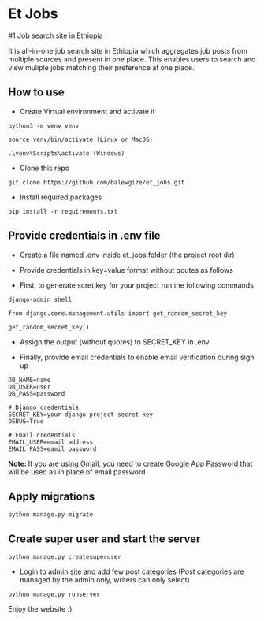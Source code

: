 # Et Jobs

\#1 Job search site in Ethiopia

It is all-in-one job search site in Ethiopia which aggregates job posts from multiple sources and present in one place. This enables users to search and view muliple jobs matching their preference at one place.

## How to use

- Create Virtual environment and activate it
```
python3 -m venv venv
```
```
source venv/bin/activate (Linux or MacOS)
```
```
.\venv\Scripts\activate (Windows)
```

- Clone this  repo
```
git clone https://github.com/balewgize/et_jobs.git
```

- Install required packages
```
pip install -r requirements.txt
```

## Provide credentials in .env file
- Create a file named .env inside et_jobs folder (the project root dir)

- Provide credentials in key=value format without qoutes as follows

- First, to generate scret key for your project run the following commands

```
django-admin shell
```
```
from django.core.management.utils import get_random_secret_key
```
```
get_random_secret_key()
```
- Assign the output (without quotes) to SECRET_KEY in .env 

- Finally, provide email credentials to enable email verification during sign up

```
DB_NAME=name
DB_USER=user
DB_PASS=password

# Django credentials
SECRET_KEY=your django project secret key
DEBUG=True

# Email credentials
EMAIL_USER=email address
EMAIL_PASS=eamil password
```

<strong>Note: </strong> If you are using Gmail, you need to create 
<a href="https://myaccount.google.com/apppasswords">Google App Password </a> that
will be used as in place of email password

## Apply migrations
```
python manage.py migrate
```

## Create super user and start the server
```
python manage.py createsuperuser
```

- Login to admin site and add few post categories
(Post categories are managed by the admin only, writers can only select)

```
python manage.py runserver
```

Enjoy the website :)
